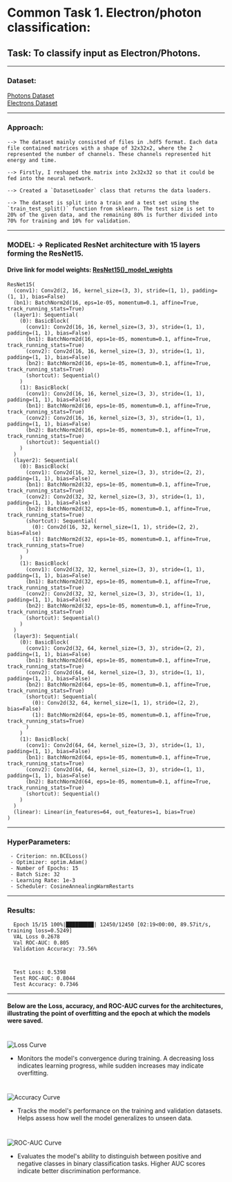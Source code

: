 # Common Task 1. Electron/photon classification:

## Task: To classify input as Electron/Photons.
--- 

### Dataset:

  [Photons Dataset](https://cernbox.cern.ch/index.php/s/AtBT8y4MiQYFcgc)  
  [Electrons Dataset](https://cernbox.cern.ch/index.php/s/FbXw3V4XNyYB3oA)

---

### Approach:


    --> The dataset mainly consisted of files in .hdf5 format. Each data file contained matrices with a shape of 32x32x2, where the 2 represented the number of channels. These channels represented hit energy and time.
    
    --> Firstly, I reshaped the matrix into 2x32x32 so that it could be fed into the neural network.
      
    --> Created a `DatasetLoader` class that returns the data loaders.
    
    --> The dataset is split into a train and a test set using the `train_test_split()` function from sklearn. The test size is set to 20% of the given data, and the remaining 80% is further divided into 70% for training and 10% for validation.
    
---

### MODEL: → Replicated ResNet architecture with 15 layers forming the ResNet15.

#### Drive link for model weights: [ResNet15()_model_weights](https://drive.google.com/file/d/1A1yROMo3UKt2JocxmVsfNa7-cVCRGykp/view?usp=drive_link)
    
    ResNet15(
      (conv1): Conv2d(2, 16, kernel_size=(3, 3), stride=(1, 1), padding=(1, 1), bias=False)
      (bn1): BatchNorm2d(16, eps=1e-05, momentum=0.1, affine=True, track_running_stats=True)
      (layer1): Sequential(
        (0): BasicBlock(
          (conv1): Conv2d(16, 16, kernel_size=(3, 3), stride=(1, 1), padding=(1, 1), bias=False)
          (bn1): BatchNorm2d(16, eps=1e-05, momentum=0.1, affine=True, track_running_stats=True)
          (conv2): Conv2d(16, 16, kernel_size=(3, 3), stride=(1, 1), padding=(1, 1), bias=False)
          (bn2): BatchNorm2d(16, eps=1e-05, momentum=0.1, affine=True, track_running_stats=True)
          (shortcut): Sequential()
        )
        (1): BasicBlock(
          (conv1): Conv2d(16, 16, kernel_size=(3, 3), stride=(1, 1), padding=(1, 1), bias=False)
          (bn1): BatchNorm2d(16, eps=1e-05, momentum=0.1, affine=True, track_running_stats=True)
          (conv2): Conv2d(16, 16, kernel_size=(3, 3), stride=(1, 1), padding=(1, 1), bias=False)
          (bn2): BatchNorm2d(16, eps=1e-05, momentum=0.1, affine=True, track_running_stats=True)
          (shortcut): Sequential()
        )
      )
      (layer2): Sequential(
        (0): BasicBlock(
          (conv1): Conv2d(16, 32, kernel_size=(3, 3), stride=(2, 2), padding=(1, 1), bias=False)
          (bn1): BatchNorm2d(32, eps=1e-05, momentum=0.1, affine=True, track_running_stats=True)
          (conv2): Conv2d(32, 32, kernel_size=(3, 3), stride=(1, 1), padding=(1, 1), bias=False)
          (bn2): BatchNorm2d(32, eps=1e-05, momentum=0.1, affine=True, track_running_stats=True)
          (shortcut): Sequential(
            (0): Conv2d(16, 32, kernel_size=(1, 1), stride=(2, 2), bias=False)
            (1): BatchNorm2d(32, eps=1e-05, momentum=0.1, affine=True, track_running_stats=True)
          )
        )
        (1): BasicBlock(
          (conv1): Conv2d(32, 32, kernel_size=(3, 3), stride=(1, 1), padding=(1, 1), bias=False)
          (bn1): BatchNorm2d(32, eps=1e-05, momentum=0.1, affine=True, track_running_stats=True)
          (conv2): Conv2d(32, 32, kernel_size=(3, 3), stride=(1, 1), padding=(1, 1), bias=False)
          (bn2): BatchNorm2d(32, eps=1e-05, momentum=0.1, affine=True, track_running_stats=True)
          (shortcut): Sequential()
        )
      )
      (layer3): Sequential(
        (0): BasicBlock(
          (conv1): Conv2d(32, 64, kernel_size=(3, 3), stride=(2, 2), padding=(1, 1), bias=False)
          (bn1): BatchNorm2d(64, eps=1e-05, momentum=0.1, affine=True, track_running_stats=True)
          (conv2): Conv2d(64, 64, kernel_size=(3, 3), stride=(1, 1), padding=(1, 1), bias=False)
          (bn2): BatchNorm2d(64, eps=1e-05, momentum=0.1, affine=True, track_running_stats=True)
          (shortcut): Sequential(
            (0): Conv2d(32, 64, kernel_size=(1, 1), stride=(2, 2), bias=False)
            (1): BatchNorm2d(64, eps=1e-05, momentum=0.1, affine=True, track_running_stats=True)
          )
        )
        (1): BasicBlock(
          (conv1): Conv2d(64, 64, kernel_size=(3, 3), stride=(1, 1), padding=(1, 1), bias=False)
          (bn1): BatchNorm2d(64, eps=1e-05, momentum=0.1, affine=True, track_running_stats=True)
          (conv2): Conv2d(64, 64, kernel_size=(3, 3), stride=(1, 1), padding=(1, 1), bias=False)
          (bn2): BatchNorm2d(64, eps=1e-05, momentum=0.1, affine=True, track_running_stats=True)
          (shortcut): Sequential()
        )
      )
      (linear): Linear(in_features=64, out_features=1, bias=True)
    )


---

### HyperParameters:

     - Criterion: nn.BCELoss()
     - Optimizer: optim.Adam()
     - Number of Epochs: 15
     - Batch Size: 32
     - Learning Rate: 1e-3
     - Scheduler: CosineAnnealingWarmRestarts
---

### Results:

      Epoch 15/15 100%|█████████| 12450/12450 [02:19<00:00, 89.57it/s, training loss=0.5249]
      VAL Loss 0.2678
      Val ROC-AUC: 0.805 
      Validation Accuracy: 73.56%
#
      Test Loss: 0.5398
      Test ROC-AUC: 0.8044
      Test Accuracy: 0.7346

      

---

#### Below are the Loss, accuracy, and ROC-AUC curves for the architectures, illustrating the point of overfitting and the epoch at which the models were saved.

#

![Loss Curve](https://github.com/AADI-234/ML4SCI-GSoC2024/assets/133188867/bd53474e-161d-421c-86eb-8b89a7a6d9f7)
- Monitors the model's convergence during training. A decreasing loss indicates learning progress, while sudden increases may indicate overfitting.

# 

![Accuracy Curve](https://github.com/AADI-234/ML4SCI-GSoC2024/assets/133188867/2e067f87-2b0f-4556-9a04-2d3fe694dec2)
- Tracks the model's performance on the training and validation datasets. Helps assess how well the model generalizes to unseen data.

#

![ROC-AUC Curve](https://github.com/AADI-234/ML4SCI-GSoC2024/assets/133188867/c64baa9c-b17f-483f-92b9-8a98304ec46b)
- Evaluates the model's ability to distinguish between positive and negative classes in binary classification tasks. Higher AUC scores indicate better discrimination performance.






